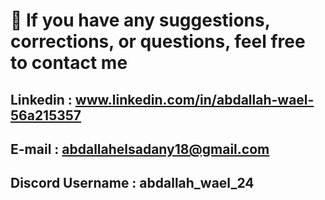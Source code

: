 # 💬 If you have any suggestions, corrections, or questions, feel free to contact me

## Linkedin : www.linkedin.com/in/abdallah-wael-56a215357
## E-mail : abdallahelsadany18@gmail.com
## Discord Username :  abdallah_wael_24
